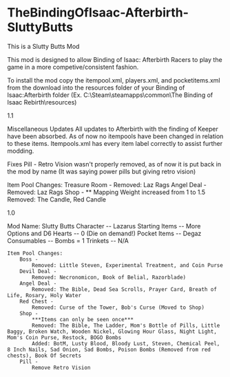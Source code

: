 # TheBindingOfIsaac-Afterbirth-SluttyButts
This is a Slutty Butts Mod

This mod is designed to allow Binding of Isaac: Afterbirth Racers to play the game in a more competive/consistent fashion. 

To install the mod copy the itempool.xml, players.xml, and pocketitems.xml from the download into the resources folder of your Binding of Isaac:Afterbirth folder (Ex. C:\Steam\steamapps\common\The Binding of Isaac Rebirth\resources)

1.1

Miscellaneous Updates
		All updates to Afterbirth with the finding of Keeper have been absorbed.
			As of now no itempools have been changed in relation to these items. 
		Itempools.xml has every item label correctly to assist further modding.
		
Fixes
		Pill - Retro Vision wasn't properly removed, as of now it is put back in the mod by name (It was saying power pills but giving retro vision)
	
Item Pool Changes:
		Treasure Room - 
			Removed: Laz Rags
		Angel Deal - 
			Removed: Laz Rags
		Shop - 
			** Mapping Weight increased from 1 to 1.5
			Removed: The Candle, Red Candle
			

1.0

Mod Name: Slutty Butts 
	Character -- Lazarus
	Starting Items -- More Options and D6
	Hearts -- 0 (Die on demand!)
	Pocket Items -- Degaz
	Consumables -- Bombs = 1
	Trinkets -- N/A

	Item Pool Changes:
		Boss - 
			Removed: Little Steven, Experimental Treatment, and Coin Purse
		Devil Deal - 
			Removed: Necronomicon, Book of Belial, Razorblade)
		Angel Deal - 
			Removed: The Bible,	Dead Sea Scrolls, Prayer Card, Breath of Life, Rosary, Holy Water
		Red Chest - 
			Removed: Curse of the Tower, Bob's Curse (Moved to Shop)
		Shop -
			***Items can only be seen once***
			Removed: The Bible, The Ladder, Mom's Bottle of Pills, Little Baggy, Broken Watch, Wooden Nickel, Glowing Hour Glass, Night Light, Mom's Coin Purse, Restock, BOGO Bombs
			Added: BotM, Lusty Blood, Bloody Lust, Steven, Chemical Peel, 8 Inch Nails, Sad Onion, Sad Bombs, Poison Bombs (Removed from red chests), Book Of Secrets
		Pill - 
			Remove Retro Vision

